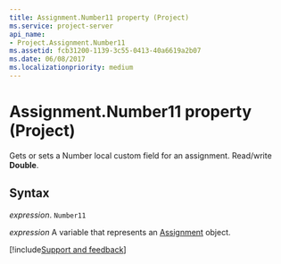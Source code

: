 ```yaml
---
title: Assignment.Number11 property (Project)
ms.service: project-server
api_name:
- Project.Assignment.Number11
ms.assetid: fcb31200-1139-3c55-0413-40a6619a2b07
ms.date: 06/08/2017
ms.localizationpriority: medium
---
```



# Assignment.Number11 property (Project)

Gets or sets a Number local custom field for an assignment. Read/write **Double**.


## Syntax

_expression_. `Number11`

_expression_ A variable that represents an [Assignment](./Project.Assignment.md) object.

[!include[Support and feedback](~/includes/feedback-boilerplate.md)]